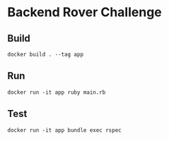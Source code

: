 # Backend Rover Challenge

## Build

```
docker build . --tag app
```

## Run

```
docker run -it app ruby main.rb
```


## Test

```
docker run -it app bundle exec rspec
```
